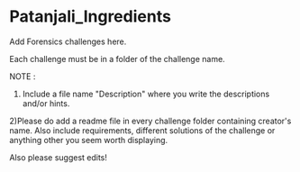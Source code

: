# Patanjali_Ingredients
Add Forensics challenges here. 

Each challenge must be in a folder of the challenge name.

NOTE : 
1) Include a file name "Description" where you write the descriptions and/or hints.

2)Please do add a readme file in every challenge folder containing creator's name. Also include requirements, different solutions of the challenge or anything other you seem worth displaying.

Also please suggest edits!
